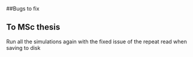 ##Bugs to fix


## To MSc thesis

Run all the simulations again with the fixed issue of the repeat read when saving to disk

